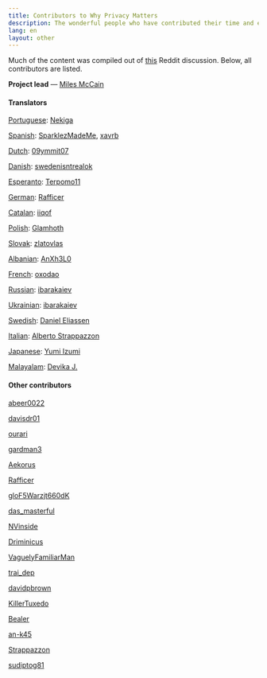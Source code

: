 ```yaml
---
title: Contributors to Why Privacy Matters
description: The wonderful people who have contributed their time and effort to the project.
lang: en
layout: other
---
```


Much of the content was compiled out of [this](https://www.reddit.com/r/privacy/comments/6w5nw6/why_does_privacy_matter_help_me_write_16_short/) Reddit discussion. Below, all contributors are listed.

**Project lead** — [Miles McCain](https://rmrm.io)

#### Translators
[Portuguese](/translations/pt): [Nekiga](https://www.reddit.com/r/translator/comments/752qcf/english_any_translating_whyprivacymattersorg_a/do2zvbr/)

[Spanish](/translations/es): [SparklezMadeMe](https://www.reddit.com/r/translator/comments/752qcf/english_any_translating_whyprivacymattersorg_a/do31tbt/), [xavrb](https://github.com/xavrb)

[Dutch](/translations/nl): [09ymmit07](https://www.reddit.com/r/translator/comments/752qcf/english_any_translating_whyprivacymattersorg_a/do32oqw/)

[Danish](/translations/da): [swedenisntrealok](https://www.reddit.com/r/translator/comments/752qcf/english_any_translating_whyprivacymattersorg_a/do33mt9/)

[Esperanto](/translations/eo): [Terpomo11](https://www.reddit.com/r/translator/comments/752qcf/english_any_translating_whyprivacymattersorg_a/do3b275/)

[German](/translations/de): [Rafficer](https://www.reddit.com/r/translator/comments/752qcf/english_any_translating_whyprivacymattersorg_a/do3ci8f/)

[Catalan](/translations/ca): [iiqof](https://www.reddit.com/r/translator/comments/752qcf/english_any_translating_whyprivacymattersorg_a/do3fuo6/)

[Polish](/translations/pl): [Glamhoth](https://github.com/Glamhoth/whyprivacymatters)

[Slovak](/translations/sk): [zlatovlas](https://www.reddit.com/r/translator/comments/752qcf/english_any_translating_whyprivacymattersorg_a/do4r01v/)

[Albanian](/translations/sq): [AnXh3L0](https://www.reddit.com/r/translator/comments/752qcf/english_any_translating_whyprivacymattersorg_a/doazzlx/)

[French](/translations/fr): [oxodao](https://github.com/milesmcc/whyprivacymatters/pull/4)

[Russian](/translations/ru): [ibarakaiev](https://github.com/ibarakaiev)

[Ukrainian](/translations/ua): [ibarakaiev](https://github.com/ibarakaiev)

[Swedish](/translations/sv): [Daniel Eliassen](https://github.com/danieleliassen)

[Italian](/translations/it): [Alberto Strappazzon](https://github.com/Strappazzon)

[Japanese](/translations/jp): [Yumi Izumi](https://github.com/aapl-yumi)

[Malayalam](/translations/ml): [Devika J.](https://zonedoutzone.blogspot.com/)

#### Other contributors
[abeer0022](https://www.reddit.com/r/privacy/comments/6w5nw6/why_does_privacy_matter_help_me_write_16_short/dm5i5vt/)

[davisdr01](https://www.reddit.com/r/privacy/comments/6w5nw6/why_does_privacy_matter_help_me_write_16_short/dm5yg31/)

[ourari](https://www.reddit.com/r/privacy/comments/6w5nw6/why_does_privacy_matter_help_me_write_16_short/dm5sidz/)

[gardman3](https://www.reddit.com/r/privacy/comments/6w5nw6/why_does_privacy_matter_help_me_write_16_short/dm5ktxu/)

[Aekorus](https://www.reddit.com/r/privacy/comments/6w5nw6/why_does_privacy_matter_help_me_write_16_short/dm6dlmv/)

[Rafficer](https://www.reddit.com/r/privacy/comments/6w5nw6/why_does_privacy_matter_help_me_write_16_short/dm5ndl5/)

[gloF5Warzjt660dK](https://www.reddit.com/r/privacy/comments/6w5nw6/why_does_privacy_matter_help_me_write_16_short/dm5pgmn/)

[das_masterful](https://www.reddit.com/r/privacy/comments/6w5nw6/why_does_privacy_matter_help_me_write_16_short/dm6zuq6/)

[NVinside](https://www.reddit.com/r/privacy/comments/6w5nw6/why_does_privacy_matter_help_me_write_16_short/dmdycjh/)

[Driminicus](https://www.reddit.com/r/privacy/comments/6w5nw6/why_does_privacy_matter_help_me_write_16_short/dm6tjc1/)

[VaguelyFamiliarMan](https://www.reddit.com/r/privacy/comments/6w5nw6/why_does_privacy_matter_help_me_write_16_short/dm7ptq8/)

[trai_dep](https://www.reddit.com/r/privacy/comments/6w5nw6/why_does_privacy_matter_help_me_write_16_short/dmc7o99/)

[davidpbrown](https://www.reddit.com/r/privacy/comments/6w5nw6/why_does_privacy_matter_help_me_write_16_short/dm6ngak/)

[KillerTuxedo](https://www.reddit.com/r/privacy/comments/6w5nw6/why_does_privacy_matter_help_me_write_16_short/dmn7wkj/)

[Bealer](https://www.reddit.com/r/privacy/comments/6w5nw6/why_does_privacy_matter_help_me_write_16_short/dnwhnii/)

[an-k45](https://github.com/an-k45)

[Strappazzon](https://github.com/Strappazzon)

[sudiptog81](https://github.com/sudiptog81)
